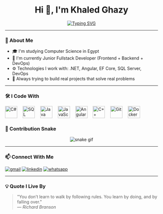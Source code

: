 <h1 align="center">Hi 👋, I'm Khaled Ghazy</h1>

<!-- Typing Animation -->
<p align="center">
  <a href="https://github.com/DenverCoder1/readme-typing-svg">
    <img src="https://readme-typing-svg.demolab.com?font=Fira+Code&weight=500&size=22&pause=1000&center=true&vCenter=true&multiline=true&width=500&height=70&lines=Backend+.NET;Frontend+Angular;Software+Architecture" alt="Typing SVG" />
  </a>
</p>


---

### 🧠 About Me

- 🎓 I'm studying Computer Science in Egypt  
- 🔭 I'm currently Junior Fullstack Developer (Frontend + Backend + DevOps)  
- ⚙️ Technologies I work with: .NET, Angular, EF Core, SQL Server, DevOps  
- 🌱 Always trying to build real projects that solve real problems

---

### 🛠️ I Code With

<div align="left">
  <img src="https://cdn.jsdelivr.net/gh/devicons/devicon/icons/csharp/csharp-original.svg" height="40" alt="C#" />
  <img width="10" />
  <img src="https://cdn.jsdelivr.net/gh/devicons/devicon/icons/microsoftsqlserver/microsoftsqlserver-plain.svg" height="40" alt="SQL Server" />
  <img width="10" />
  <img src="https://cdn.jsdelivr.net/gh/devicons/devicon/icons/java/java-original.svg" height="40" alt="Java" />
  <img width="10" />
  <img src="https://cdn.jsdelivr.net/gh/devicons/devicon/icons/javascript/javascript-original.svg" height="40" alt="JavaScript" />
  <img width="10" />
  <img src="https://cdn.jsdelivr.net/gh/devicons/devicon/icons/angularjs/angularjs-original.svg" height="40" alt="Angular" />
  <img width="10" />
  <img src="https://cdn.jsdelivr.net/gh/devicons/devicon/icons/cplusplus/cplusplus-original.svg" height="40" alt="C++" />
  <img width="10" />
  <img src="https://cdn.jsdelivr.net/gh/devicons/devicon/icons/git/git-original.svg" height="40" alt="Git" />
  <img width="10" />
  <img src="https://cdn.jsdelivr.net/gh/devicons/devicon/icons/docker/docker-original.svg" height="40" alt="Docker" />
</div>



### 🐍 Contribution Snake

<!-- Requires GitHub Action to render -->
<p align="center">
  <img src="https://github.com/khaledghazy/khaledghazy/blob/output/github-contribution-grid-snake.svg" alt="snake gif" />
</p>

---

### 📫 Connect With Me

<p align="left">
  <a href="mailto:khaledghazy1233@gmail.com" target="blank"><img src="https://img.shields.io/badge/Gmail-D14836?style=flat&logo=gmail&logoColor=white" alt="gmail" /></a>
  <a href="https://www.linkedin.com/in/khaled-ghazy-926191304/" target="blank"><img src="https://img.shields.io/badge/LinkedIn-blue?style=flat&logo=linkedin&logoColor=white" alt="linkedin" /></a>
  <a href="https://wa.me/01093559965" target="blank"><img src="https://img.shields.io/badge/WhatsApp-25D366?style=flat&logo=whatsapp&logoColor=white" alt="whatsapp" /></a>
</p>

---

### 💡 Quote I Live By

> "You don’t learn to walk by following rules. You learn by doing, and by falling over."  
> — *Richard Branson*
